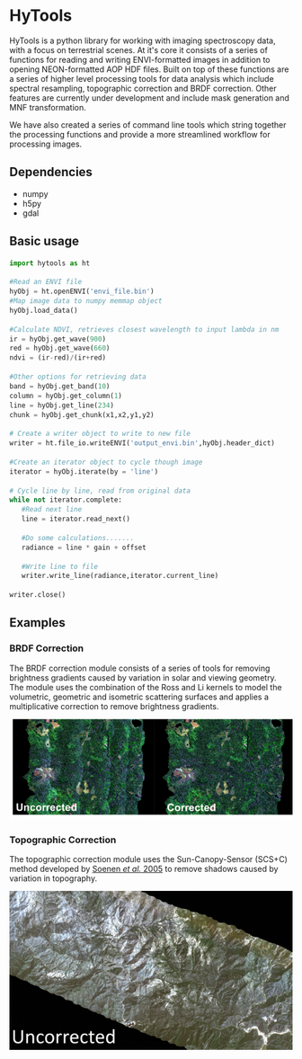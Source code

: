 # HyTools

HyTools is a python library for working with imaging spectroscopy data, with a focus on terrestrial scenes. 
At it's core it consists of a series of functions for reading and writing ENVI-formatted images in addition to 
opening NEON-formatted AOP HDF files. Built on top of these functions are a series of higher
level processing tools for data analysis which include spectral resampling, topographic
correction and BRDF correction. Other features are currently under development and include mask generation and
MNF transformation.

We have also created a series of command line tools which string together the processing functions and
provide a more streamlined workflow for processing images.

## Dependencies
- numpy
- h5py
- gdal

## Basic usage
```python
import hytools as ht

#Read an ENVI file
hyObj = ht.openENVI('envi_file.bin')
#Map image data to numpy memmap object
hyObj.load_data()

#Calculate NDVI, retrieves closest wavelength to input lambda in nm
ir = hyObj.get_wave(900)
red = hyObj.get_wave(660)
ndvi = (ir-red)/(ir+red)

#Other options for retrieving data
band = hyObj.get_band(10)
column = hyObj.get_column(1)
line = hyObj.get_line(234)
chunk = hyObj.get_chunk(x1,x2,y1,y2)

# Create a writer object to write to new file
writer = ht.file_io.writeENVI('output_envi.bin',hyObj.header_dict)

#Create an iterator object to cycle though image
iterator = hyObj.iterate(by = 'line')

# Cycle line by line, read from original data
while not iterator.complete:  
   #Read next line
   line = iterator.read_next() 

   #Do some calculations.......
   radiance = line * gain + offset

   #Write line to file
   writer.write_line(radiance,iterator.current_line)
	
writer.close()  
```

## Examples

### BRDF Correction
The BRDF correction module consists of a series of tools for removing brightness gradients caused
by variation in solar and viewing geometry. The module uses the combination of the Ross and Li
kernels to model the volumetric, geometric and isometric scattering surfaces and applies a multiplicative
correction to remove brightness gradients. 

![Before and after BRDF correction](examples/brdf_before_after.png) 

### Topographic Correction
The topographic correction module uses the Sun-Canopy-Sensor (SCS+C) method developed by [Soenen *et al.* 2005](https://ieeexplore.ieee.org/document/1499030) to remove shadows caused by variation in topography.

![Topographic correction](examples/topo_correct.gif) 
